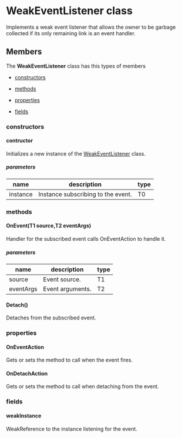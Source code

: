 
# WeakEventListener<T1><T2><T3> class

Implements a weak event listener that allows the owner to be garbage            collected if its only remaining link is an event handler.

## Members

The **WeakEventListener<T1><T2><T3>** class has this types of members

* [constructors](#constructors)

* [methods](#methods)

* [properties](#properties)

* [fields](#fields)

### constructors

#### contructor

Initializes a new instance of the [WeakEventListener<T1><T2><T3>](Microsoft_Toolkit_Uwp_WeakEventListener`3.md) class.

##### parameters



| name | description | type || --- | --- | --- || instance | Instance subscribing to the event. | T0 |
### methods

#### OnEvent(T1 source,T2 eventArgs)

Handler for the subscribed event calls OnEventAction to handle it.

##### parameters



| name | description | type || --- | --- | --- || source | Event source. | T1 || eventArgs | Event arguments. | T2 |
#### Detach()

Detaches from the subscribed event.

### properties

#### OnEventAction

Gets or sets the method to call when the event fires.

#### OnDetachAction

Gets or sets the method to call when detaching from the event.

### fields

#### weakInstance

WeakReference to the instance listening for the event.
